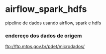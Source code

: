 # airflow_spark_hdfs
pipeline de dados usando airflow, spark e hdfs

### endereço dos dados de origem
ftp://ftp.mtps.gov.br/pdet/microdados/
